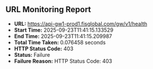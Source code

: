 ## URL Monitoring Report

- **URL:** https://api-gw1-prod1.fisglobal.com/gw/v1/health
- **Start Time:** 2025-09-23T11:41:15.133529
- **End Time:** 2025-09-23T11:41:15.209987
- **Total Time Taken:** 0.076458 seconds
- **HTTP Status Code:** 403
- **Status:** Failure
- **Failure Reason:** HTTP Status Code: 403

